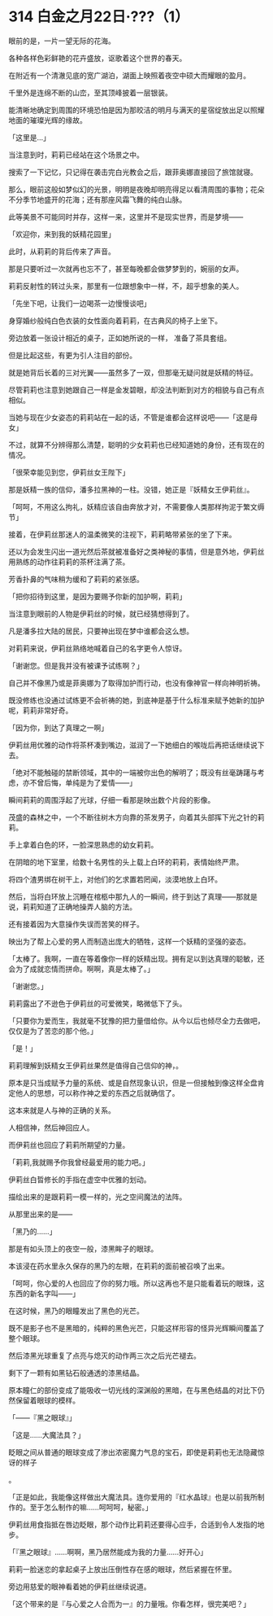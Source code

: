 # 314 白金之月22日·???（1）

眼前的是，一片一望无际的花海。

各种各样色彩鲜艳的花卉盛放，讴歌着这个世界的春天。

在附近有一个清澈见底的宽广湖泊，湖面上映照着夜空中硕大而耀眼的盈月。

千里外是连绵不断的山峦，至其顶峰披着一层银装。

能清晰地确定到周围的环境恐怕是因为那皎洁的明月与满天的星宿绽放出足以照耀地面的璀璨光辉的缘故。

「这里是…」

当注意到时，莉莉已经站在这个场景之中。

搜索了一下记忆，只记得在袭击完白光教会之后，跟菲奥娜直接回了旅馆就寝。

那么，眼前这般如梦似幻的光景，明明是夜晚却明亮得足以看清周围的事物；花朵不分季节地盛开的花海；还有那座风霜飞舞的纯白山脉。

此等美景不可能同时并存，这样一来，这里并不是现实世界，而是梦境——

「欢迎你，来到我的妖精花园里」

此时，从莉莉的背后传来了声音。

那是只要听过一次就再也忘不了，甚至每晚都会做梦梦到的，婉丽的女声。

莉莉反射性的转过头来，那里有一位跟想象中一样，不，超乎想象的美人。

「先坐下吧，让我们一边喝茶一边慢慢谈吧」

身穿婚纱般纯白色衣装的女性面向着莉莉，在古典风的椅子上坐下。

旁边放着一张设计相近的桌子，正如她所说的一样， 准备了茶具套组。

但是比起这些，有更为引人注目的部份。

就是她背后长着的三对光翼——虽然多了一双，但那毫无疑问就是妖精的特征。

尽管莉莉也注意到她跟自己一样是金发碧眼，却没法判断到对方的相貌与自己有点相似。

当她与现在少女姿态的莉莉站在一起的话，不管是谁都会这样说吧——「这是母女」

不过，就算不分辨得那么清楚，聪明的少女莉莉也已经知道她的身份，还有现在的情况。

「很荣幸能见到您，伊莉丝女王陛下」

那是妖精一族的信仰，潘多拉黑神的一柱。没错，她正是『妖精女王伊莉丝』。

「呵呵，不用这么拘礼，妖精应该自由奔放才对，不需要像人类那样拘泥于繁文缛节」

接着，在伊莉丝那迷人的温柔微笑的注视下，莉莉略带紧张的坐了下来。

还以为会发生闪出一道光然后茶就被准备好之类神秘的事情，但是意外地，伊莉丝用熟练的动作往莉莉的茶杯注满了茶。

芳香扑鼻的气味稍为缓和了莉莉的紧张感。

「把你招待到这里，是因为要赐予你新的加护啊，莉莉」

当注意到眼前的人物是伊莉丝的时候，就已经猜想得到了。

凡是潘多拉大陆的居民，只要神出现在梦中谁都会这么想。

对莉莉来说，伊莉丝熟络地喊着自己的名字更令人惊讶。

「谢谢您。但是我并没有被课予试练啊？」

自己并不像黑乃或是菲奥娜为了取得加护而行动，也没有像神官一样向神明祈祷。

既没修练也没通过试练更不会祈祷的她，到底神是基于什么标准来赋予她新的加护呢，莉莉非常好奇。

「因为你，到达了真理之一啊」

伊莉丝用优雅的动作将茶杯凑到嘴边，滋润了一下她细白的喉咙后再把话继续说下去。

「绝对不能触碰的禁断领域，其中的一端被你出色的解明了；既没有丝毫踌躇与考虑，亦不曾后悔，单纯是为了爱情——」

瞬间莉莉的周围浮起了光球，仔细一看那是映出数个片段的影像。

茂盛的森林之中，一个不断往树木方向靠的茶发男子，向着其头部挥下光之针的莉莉。

手上拿着白色的环，一脸深思熟虑的幼女莉莉。

在阴暗的地下室里，给数十名男性的头上载上白环的莉莉，表情始终严肃。

将四个渣男绑在树干上，对他们的乞求置若罔闻，淡漠地放上白环。

然后，当将白环放上沉睡在棺柩中那九人的一瞬间，终于到达了真理——那就是说，莉莉知道了正确地操弄人脑的方法。

还有接着因为大意操作失误而苦笑的样子。

映出为了帮上心爱的男人而制造出庞大的牺牲，这样一个妖精的坚强的姿态。

「太棒了。我啊，一直在等着像你一样的妖精出现。拥有足以到达真理的聪敏，还会为了成就恋情而拼命。啊啊，真是太棒了。」

「谢谢您。」

莉莉露出了不逊色于伊莉丝的可爱微笑，略微低下了头。

「只要你为爱而生，我就毫不犹豫的把力量借给你。从今以后也倾尽全力去做吧，仅仅是为了苦恋的那个他。」

「是！」

莉莉理解到妖精女王伊莉丝果然是值得自己信仰的神，。

原本是只当成赋予力量的系统、或是自然现象认识，但是一但接触到像这样全盘肯定他人的思想，可以称作神之爱的东西之后就确信了。

这本来就是人与神的正确的关系。

人相信神，然后神回应人。

而伊莉丝也回应了莉莉所期望的力量。

「莉莉,我就赐予你我曾经最爱用的能力吧。」

伊莉丝白晢修长的手指在虚空中优雅的划动。

描绘出来的是跟莉莉一模一样的，光之空间魔法的法阵。

从那里出来的是——

「黑乃的……」

那是有如头顶上的夜空一般，漆黑眸子的眼球。

本该浸在药水里永久保存的黑乃的左眼，在莉莉的面前被召唤了出来。

「呵呵，你心爱的人也回应了你的努力哦。所以这再也不是只能看着玩的眼珠，这东西的新名字叫——」

在这时候，黑乃的眼瞳发出了黑色的光芒。

既不是影子也不是黑暗的，纯粹的黑色光芒，只能这样形容的怪异光辉瞬间覆盖了整个眼球。

然后漆黑光球重复了点亮与熄灭的动作两三次之后光芒褪去。

剩下了一颗有如黑钻石般通透的漆黑结晶。

原本瞳仁的部份变成了能吸收一切光线的深渊般的黑暗，在与黑色结晶的对比下仍然保留着眼球的模样。

「——『黑之眼球』」

「这是……大魔法具？」

眨眼之间从普通的眼球变成了渗出浓密魔力气息的宝石，即使是莉莉也无法隐藏惊讶的样子

。

「正是如此，我能像这样做出大魔法具。连你爱用的『红水晶球』也是以前我所制作的。至于怎么制作的嘛……呵呵呵，秘密。」

伊莉丝用食指抵在唇边眨眼，那个动作比莉莉还要得心应手，合适到令人发指的地步。

「『黑之眼球』……啊啊，黑乃居然能成为我的力量……好开心」

莉莉一脸迷恋的拿起桌子上放出压倒性存在感的眼球，然后紧握在怀里。

旁边用慈爱的眼神看着她的伊莉丝继续说道。

「这个带来的是『与心爱之人合而为一』的力量哦。你看怎样，很完美吧？」
